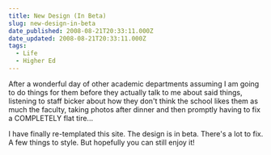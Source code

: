 ```yaml
---
title: New Design (In Beta)
slug: new-design-in-beta
date_published: 2008-08-21T20:33:11.000Z
date_updated: 2008-08-21T20:33:11.000Z
tags:
  - Life
  - Higher Ed
---
```


After a wonderful day of other academic departments assuming I am going to do things for them before they actually talk to me about said things, listening to staff bicker about how they don't think the school likes them as much the faculty, taking photos after dinner and then promptly having to fix a COMPLETELY flat tire...

I have finally re-templated this site. The design is in beta. There's a lot to fix. A few things to style. But hopefully you can still enjoy it!
